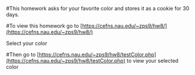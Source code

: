 #This homework asks for your favorite color and stores it as a cookie for 30 days.


#To view this homework go to [https://cefns.nau.edu/~zps9/hw8/](https://cefns.nau.edu/~zps9/hw8/)

Select your color

#Then go to [https://cefns.nau.edu/~zps9/hw8/testColor.php](https://cefns.nau.edu/~zps9/hw8/testColor.php) to view your selected color

